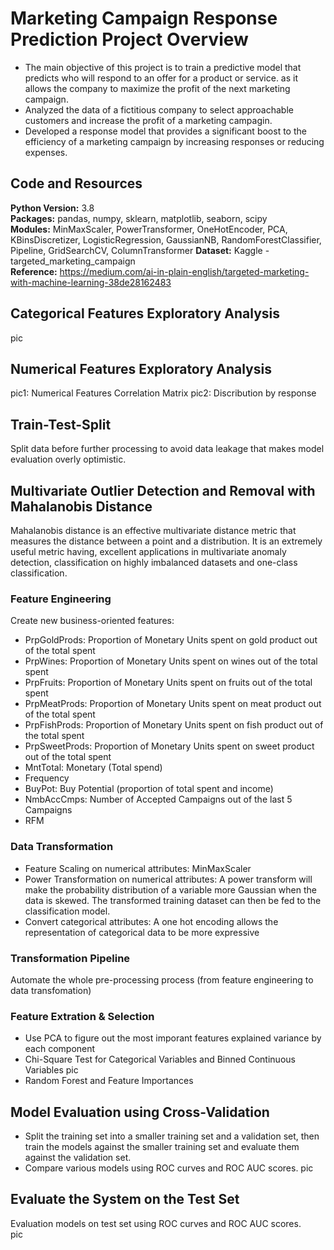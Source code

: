 # Marketing Campaign Response Prediction Project Overview
* The main objective of this project is to train a predictive model that predicts who will respond to an offer for a product or service. as it allows the company to maximize the profit of the next marketing campaign.
* Analyzed the data of a fictitious company to select approachable customers and increase the profit of a marketing campagin.
* Developed a response model that provides a significant boost to the efficiency of a marketing campaign by increasing responses or reducing expenses. 

## Code and Resources
**Python Version:** 3.8   
**Packages:** pandas, numpy, sklearn, matplotlib, seaborn, scipy     
**Modules:** MinMaxScaler, PowerTransformer, OneHotEncoder, PCA, KBinsDiscretizer, LogisticRegression, GaussianNB, RandomForestClassifier, Pipeline, GridSearchCV, ColumnTransformer 
**Dataset:** Kaggle - targeted_marketing_campaign   
**Reference:** https://medium.com/ai-in-plain-english/targeted-marketing-with-machine-learning-38de28162483

## Categorical Features Exploratory Analysis
pic

## Numerical Features Exploratory Analysis
pic1: Numerical Features Correlation Matrix
pic2: Discribution by response

## Train-Test-Split
Split data before further processing to avoid data leakage that makes model evaluation overly optimistic.

## Multivariate Outlier Detection and Removal with Mahalanobis Distance
Mahalanobis distance is an effective multivariate distance metric that measures the distance between a point and a distribution. It is an extremely useful metric having, excellent applications in multivariate anomaly detection, classification on highly imbalanced datasets and one-class classification. 

### Feature Engineering
Create new business-oriented features:
* PrpGoldProds: Proportion of Monetary Units spent on gold product out of the total spent
* PrpWines: Proportion of Monetary Units spent on wines out of the total spent
* PrpFruits: Proportion of Monetary Units spent on fruits out of the total spent
* PrpMeatProds: Proportion of Monetary Units spent on meat product out of the total spent
* PrpFishProds: Proportion of Monetary Units spent on fish product out of the total spent
* PrpSweetProds: Proportion of Monetary Units spent on sweet product out of the total spent
* MntTotal: Monetary (Total spend)
* Frequency
* BuyPot: Buy Potential (proportion of total spent and income)
* NmbAccCmps: Number of Accepted Campaigns out of the last 5 Campaigns
* RFM

### Data Transformation
* Feature Scaling on numerical attributes: MinMaxScaler
* Power Transformation on numerical attributes: A power transform will make the probability distribution of a variable more Gaussian when the data is skewed. The transformed training dataset can then be fed to the classification model.
* Convert categorical attributes: A one hot encoding allows the representation of categorical data to be more expressive

### Transformation Pipeline
Automate the whole pre-processing process (from feature engineering to data transfomation)

### Feature Extration & Selection
* Use PCA to figure out the most imporant features explained variance by each component
* Chi-Square Test for Categorical Variables and Binned Continuous Variables
  pic
* Random Forest and Feature Importances

## Model Evaluation using Cross-Validation
* Split the training set into a smaller training set and a validation set, then train the models against the smaller training set and evaluate them against the validation set. 
* Compare various models using ROC curves and ROC AUC scores.
pic

## Evaluate the System on the Test Set
Evaluation models on test set using ROC curves and ROC AUC scores.    
pic
